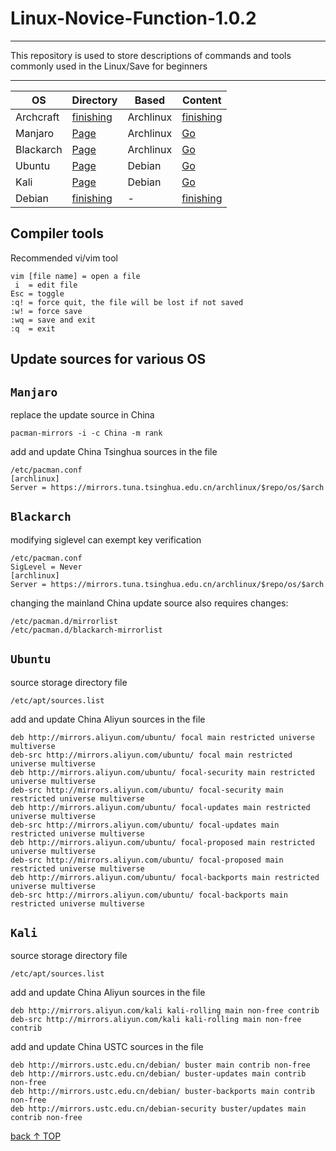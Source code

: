 # Linux-Novice-Function-1.0.2
-----------------------------
This repository is used to store descriptions of commands and tools commonly used in the Linux/Save for beginners

-----------------------------

<div align="center">

| OS  | Directory| Based| Content|
| ---------- | -----------| -----------| -----------|
| Archcraft   | [finishing]()   | Archlinux   | [finishing]()   |
| Manjaro   | [Page](#manjaro)   | Archlinux   | [Go](https://github.com/pro1tocol/Linux-Novice-Function-1.0.2/tree/main/Manjaro)   |
| Blackarch   | [Page](#blackarch)   | Archlinux   | [Go](https://github.com/pro1tocol/Linux-Novice-Function-1.0.2/tree/main/Blackarch)   |
| Ubuntu   | [Page](#ubuntu)   | Debian   | [Go](https://github.com/pro1tocol/Linux-Novice-Function-1.0.2/tree/main/Ubuntu)   |
| Kali   | [Page](#kali)   | Debian   | [Go](https://github.com/pro1tocol/Linux-Novice-Function-1.0.1/tree/main/Kali)   |
| Debian   | [finishing]()   | -   | [finishing]()   |

</div>

## Compiler tools
Recommended vi/vim tool

    vim [file name] = open a file
     i  = edit file
    Esc = toggle
    :q! = force quit, the file will be lost if not saved
    :w! = force save
    :wq = save and exit
    :q  = exit

## Update sources for various OS

## `Manjaro`
replace the update source in China

    pacman-mirrors -i -c China -m rank

add and update China Tsinghua sources in the file

    /etc/pacman.conf
    [archlinux]
    Server = https://mirrors.tuna.tsinghua.edu.cn/archlinux/$repo/os/$arch

## `Blackarch`
modifying siglevel can exempt key verification

    /etc/pacman.conf
    SigLevel = Never
    [archlinux]
    Server = https://mirrors.tuna.tsinghua.edu.cn/archlinux/$repo/os/$arch
changing the mainland China update source also requires changes:

    /etc/pacman.d/mirrorlist
    /etc/pacman.d/blackarch-mirrorlist

## `Ubuntu`
source storage directory file

    /etc/apt/sources.list
add and update China Aliyun sources in the file

    deb http://mirrors.aliyun.com/ubuntu/ focal main restricted universe multiverse
    deb-src http://mirrors.aliyun.com/ubuntu/ focal main restricted universe multiverse
    deb http://mirrors.aliyun.com/ubuntu/ focal-security main restricted universe multiverse
    deb-src http://mirrors.aliyun.com/ubuntu/ focal-security main restricted universe multiverse
    deb http://mirrors.aliyun.com/ubuntu/ focal-updates main restricted universe multiverse
    deb-src http://mirrors.aliyun.com/ubuntu/ focal-updates main restricted universe multiverse
    deb http://mirrors.aliyun.com/ubuntu/ focal-proposed main restricted universe multiverse
    deb-src http://mirrors.aliyun.com/ubuntu/ focal-proposed main restricted universe multiverse
    deb http://mirrors.aliyun.com/ubuntu/ focal-backports main restricted universe multiverse
    deb-src http://mirrors.aliyun.com/ubuntu/ focal-backports main restricted universe multiverse

## `Kali`
source storage directory file

    /etc/apt/sources.list
add and update China Aliyun sources in the file

    deb http://mirrors.aliyun.com/kali kali-rolling main non-free contrib
    deb-src http://mirrors.aliyun.com/kali kali-rolling main non-free contrib
add and update China USTC sources in the file

    deb http://mirrors.ustc.edu.cn/debian/ buster main contrib non-free
    deb http://mirrors.ustc.edu.cn/debian/ buster-updates main contrib non-free
    deb http://mirrors.ustc.edu.cn/debian/ buster-backports main contrib non-free
    deb http://mirrors.ustc.edu.cn/debian-security buster/updates main contrib non-free

[back ↑ TOP](#linux-novice-function-102)
